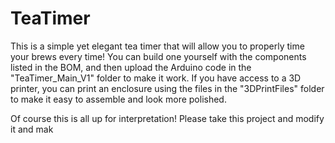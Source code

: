 # TeaTimer
This is a simple yet elegant tea timer that will allow you to properly time your brews every time! You can build one yourself with the components listed in the BOM, and then upload the Arduino code in the "TeaTimer_Main_V1" folder to make it work. If you have access to a 3D printer, you can print an enclosure using the files in the "3DPrintFiles" folder  to make it easy to assemble and look more polished.

Of course this is all up for interpretation! Please take this project and modify it and mak
<!--stackedit_data:
eyJoaXN0b3J5IjpbLTE2MjYwMTAxMywxMjMwNjUzNjgxXX0=
-->